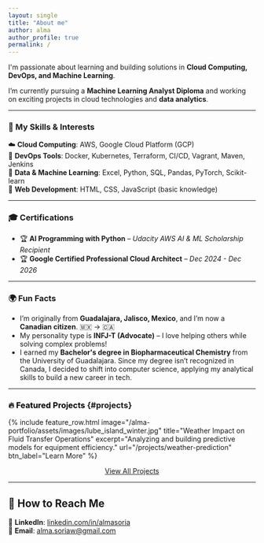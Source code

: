 ```yaml
---
layout: single
title: "About me"
author: alma
author_profile: true
permalink: /
---
```

 
 I'm passionate about learning and building solutions in **Cloud Computing, DevOps, and Machine Learning**.  

I’m currently pursuing a **Machine Learning Analyst Diploma** and working on exciting projects in cloud technologies and **data analytics**.

---
### 🚀 My Skills & Interests  

☁️ **Cloud Computing**: AWS, Google Cloud Platform (GCP)   
🔹 **DevOps Tools**: Docker, Kubernetes, Terraform, CI/CD, Vagrant, Maven, Jenkins  
🔹 **Data & Machine Learning**: Excel, Python, SQL, Pandas, PyTorch, Scikit-learn  
🔹 **Web Development**: HTML, CSS, JavaScript (basic knowledge)

---
### 🎓 Certifications  

- 🏆 **AI Programming with Python** – *Udacity AWS AI & ML Scholarship Recipient*  
- 🏆 **Google Certified Professional Cloud Architect** – *Dec 2024 - Dec 2026*  

---
### 🌍 Fun Facts  

- I’m originally from **Guadalajara, Jalisco, Mexico**, and I’m now a **Canadian citizen**. 🇲🇽 → 🇨🇦  
- My personality type is **INFJ-T (Advocate)** – I love helping others while solving complex problems!
- I earned my **Bachelor's degree in Biopharmaceutical Chemistry** from the University of Guadalajara. Since my degree isn’t recognized in Canada, I decided to shift into computer science, applying my analytical skills to build a new career in tech.

---
### 🔥 <span style="color:black;">Featured Projects</span> {#projects}

{% include feature_row.html 
   image="/alma-portfolio/assets/images/lube_island_winter.jpg" 
   title="Weather Impact on Fluid Transfer Operations" 
   excerpt="Analyzing and building predictive models for equipment efficiency."
   url="/projects/weather-prediction"
   btn_label="Learn More" 
%}


<p align="center">
  <a href="/projects/" class="btn btn--info">View All Projects</a>
</p>

---



## 📩 How to Reach Me  
📌 **LinkedIn**: [linkedin.com/in/almasoria](https://linkedin.com/in/almasoria)  
📧 **Email**: [alma.soriaw@gmail.com](mailto:alma.soriaw@gmail.com)  
